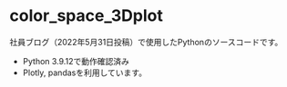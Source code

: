 # color_space_3Dplot
社員ブログ（2022年5月31日投稿）で使用したPythonのソースコードです。

- Python 3.9.12で動作確認済み
- Plotly, pandasを利用しています。
